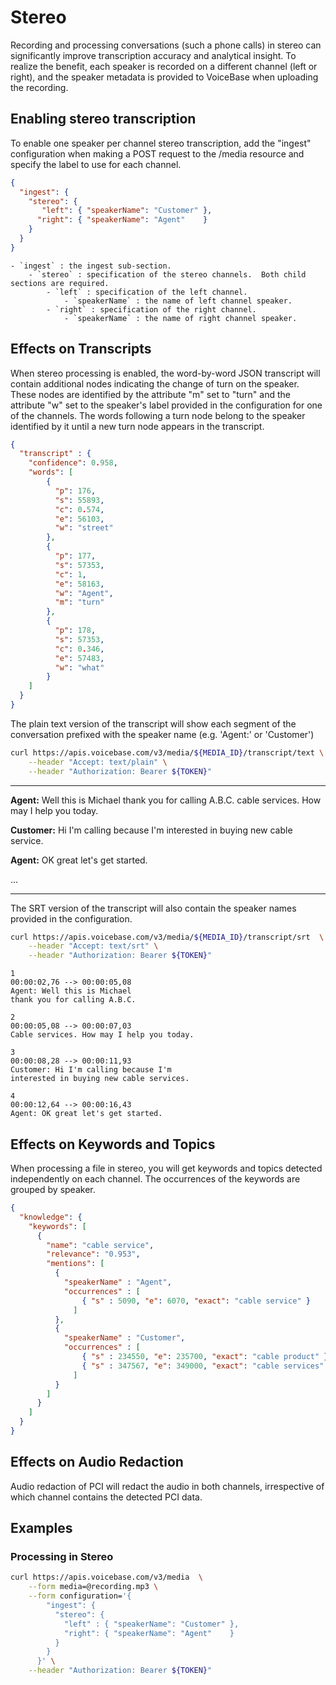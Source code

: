 # Stereo

Recording and processing conversations (such a phone calls) in stereo can significantly improve transcription accuracy and analytical insight. To realize the benefit,  each speaker is recorded on a different channel (left or right), and the speaker metadata is provided to VoiceBase when uploading the recording.

## Enabling stereo transcription

To enable one speaker per channel stereo transcription, add the "ingest" configuration when making a POST request to the /media resource and specify the label to use for each channel.

```json
{
  "ingest": {
    "stereo": {
       "left": { "speakerName": "Customer" },
      "right": { "speakerName": "Agent"    }
    }
  }
}
```

    - `ingest` : the ingest sub-section.
        - `stereo` : specification of the stereo channels.  Both child sections are required.
            - `left` : specification of the left channel.
                - `speakerName` : the name of left channel speaker.
            - `right` : specification of the right channel.
                - `speakerName` : the name of right channel speaker.


## Effects on Transcripts

When stereo processing is enabled, the word-by-word JSON transcript will contain additional nodes indicating the change of turn on the speaker. These nodes are identified by the attribute "m" set to "turn" and the attribute "w" set to the speaker's label provided in the configuration for one of the channels. The words following a turn node belong to the speaker identified by it until a new turn node appears in the transcript.

```json
{
  "transcript" : {
    "confidence": 0.958,
    "words": [
        {
          "p": 176,
          "s": 55893,
          "c": 0.574,
          "e": 56103,
          "w": "street"
        },
        {
          "p": 177,
          "s": 57353,
          "c": 1,
          "e": 58163,
          "w": "Agent",
          "m": "turn"
        },
        {
          "p": 178,
          "s": 57353,
          "c": 0.346,
          "e": 57483,
          "w": "what"
        }
    ]
  }
}
```

The plain text version of the transcript will show each segment of the conversation prefixed with the speaker name (e.g. 'Agent:' or  'Customer')

```bash
curl https://apis.voicebase.com/v3/media/${MEDIA_ID}/transcript/text \
    --header "Accept: text/plain" \
    --header "Authorization: Bearer ${TOKEN}"
```

---
**Agent:** Well this is Michael thank you for calling A.B.C. cable services.
How may I help you today.

**Customer:** Hi I'm calling because I'm interested in buying new cable service.

**Agent:** OK great let's get started.  

...

---


The SRT version of the transcript will also contain the speaker names provided in
the configuration.

```bash
curl https://apis.voicebase.com/v3/media/${MEDIA_ID}/transcript/srt  \
    --header "Accept: text/srt" \
    --header "Authorization: Bearer ${TOKEN}"
```

```
1
00:00:02,76 --> 00:00:05,08
Agent: Well this is Michael
thank you for calling A.B.C.

2
00:00:05,08 --> 00:00:07,03
Cable services. How may I help you today.

3
00:00:08,28 --> 00:00:11,93
Customer: Hi I'm calling because I'm
interested in buying new cable services.

4
00:00:12,64 --> 00:00:16,43
Agent: OK great let's get started.

```

## Effects on Keywords and Topics

When processing a file in stereo, you will get keywords and topics detected
independently on each channel. The occurrences of the keywords are grouped by
speaker.

```json
{
  "knowledge": {
    "keywords": [
      {
        "name": "cable service",
        "relevance": "0.953",
        "mentions": [
          {
            "speakerName" : "Agent",
            "occurrences" : [
                { "s" : 5090, "e": 6070, "exact": "cable service" }
              ]
          },
          {
            "speakerName" : "Customer",
            "occurrences" : [
                { "s" : 234550, "e": 235700, "exact": "cable product" },
                { "s" : 347567, "e": 349000, "exact": "cable services" }
              ]
          }
        ]
      }
    ]
  }
}
```

## Effects on Audio Redaction

Audio redaction of PCI will redact the audio in both channels, irrespective of which channel contains the detected PCI data.

## Examples

### Processing in Stereo
```bash
curl https://apis.voicebase.com/v3/media  \
    --form media=@recording.mp3 \
    --form configuration='{
        "ingest": {
          "stereo": {
            "left" : { "speakerName": "Customer" },
            "right": { "speakerName": "Agent"    }
          }
        }
      }' \
    --header "Authorization: Bearer ${TOKEN}"
```
